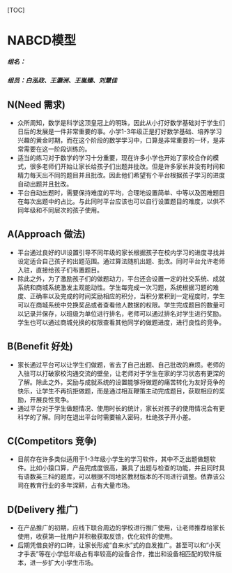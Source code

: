 [TOC]
# NABCD模型
##### 组名：
##### 组员：白泓政、王灏洲、王胤臻、刘慧佳

## N(Need 需求)
* 众所周知，数学是科学这顶皇冠上的明珠，因此从小打好数学基础对于学生们日后的发展是一件非常重要的事。小学1-3年级正是打好数学基础、培养学习兴趣的黄金时期，而在这个阶段的数学学习中，口算是非常重要的一环，是非常需要在这一阶段训练的。
* 适当的练习对于数学的学习十分重要，现在许多小学也开始了家校合作的模式，很多老师们开始让家长给孩子们出题并批改。但是许多家长并没有时间和精力每天出不同的题目并且批改。因此他们希望有个平台根据孩子学习的进度自动出题并且批改。
* 平台自动出题时，需要保持难度的平均，合理地设置简单、中等以及困难题目在每次出题中的占比。与此同时平台应该也可以自行设置题目的难度，以供不同年级和不同层次的孩子使用。
## A(Approach 做法)  
* 平台通过良好的UI设置引导不同年级的家长根据孩子在校内学习的进度寻找并设定适合自己孩子的出题范围。通过算法随机出题、批改。同时平台允许老师入驻，直接给孩子们布置题目。
* 除此之外，为了激励孩子们的做题动力，平台还会设置一定的社交系统、成就系统和商城系统激发主观能动性。学生每完成一次习题，系统根据习题的难度、正确率以及完成的时间奖励相应的积分，当积分累积到一定程度时，学生可以在商城系统中兑换奖品或者查看他人数据的权限。学生完成题目的数量可以记录并保存，以班级为单位进行排名，老师可以通过排名对学生进行奖励。学生也可以通过商城兑换的权限查看其他同学的做题进度，进行良性的竞争。
## B(Benefit 好处)
* 家长通过平台可以让学生们做题，省去了自己出题、自己批改的麻烦。老师的入驻可以打破家校沟通交流的壁垒，让老师对于学生在家的学习状态有更深的了解。除此之外，奖励与成就系统的设置能够将做题的痛苦转化为友好竞争的快乐，让学生不再抗拒做题，而是通过相互鞭策主动完成题目，获取相应的奖励，开展良性竞争。
* 通过平台对于学生做题情况、使用时长的统计，家长对孩子的使用情况会有更科学的了解。同时在退出平台时需要输入密码，杜绝孩子开小差。
## C(Competitors 竞争)
* 目前存在许多类似适用于1-3年级小学生的学习软件，其中不乏出题做题软件。比如小猿口算，产品完成度很高，兼具了出题与检查的功能，并且同时具有语数英三科的题库，可以根据不同地区教材版本的不同进行调整。依靠该公司在教育行业的多年深耕，占有大量市场。
## D(Delivery 推广)
* 在产品推广的初期，应线下联合周边的学校进行推广使用，让老师推荐给家长使用，收获第一批用户并积极获取反馈，优化软件的使用。
* 后期凭借良好的口碑，让家长形成“自来水”式的自发推广。甚至可以和“小天才手表”等在小学低年级占有率较高的设备合作，推出和设备相匹配的软件版本，进一步扩大小学生市场。
